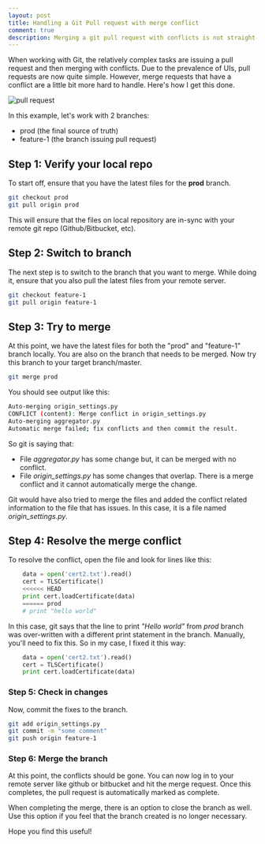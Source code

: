 ```yaml
---
layout: post
title: Handling a Git Pull request with merge conflict
comment: true
description: Merging a git pull request with conflicts is not straight-forward for the first time. Here&#39;s how to do it.
---
```


When working with Git, the relatively complex tasks are issuing a pull request and then merging with conflicts. Due to the prevalence of UIs, pull requests are now quite simple. However, merge requests that have a conflict are a little bit more hard to handle. Here's how I get this done.

![pull request](https://res.cloudinary.com/akshayranganath-dflt/image/upload/blog/pull%2520request.png)

In this example, let's work with 2 branches:

- prod (the final source of truth)
- feature-1 (the branch issuing pull request)

## Step 1: Verify your local repo
To start off, ensure that you have the latest files for the __prod__ branch.

```bash
git checkout prod
git pull origin prod
```

This will ensure that the files on local repository are in-sync with your remote git repo (Github/Bitbucket, etc).

## Step 2: Switch to branch
The next step is to switch to the branch that you want to merge. While doing it, ensure that you also pull the latest files from your remote server.

```bash
git checkout feature-1
git pull origin feature-1
```

## Step 3: Try to merge
At this point, we have the latest files for both the "prod" and "feature-1" branch locally. You are also on the branch that needs to be merged. Now try this branch to your target branch/master.

```bash
git merge prod
```

You should see output like this:
```bash
Auto-merging origin_settings.py
CONFLICT (content): Merge conflict in origin_settings.py
Auto-merging aggregator.py
Automatic merge failed; fix conflicts and then commit the result.
```

So git is saying that:

- File _aggregator.py_ has some change but, it can be merged with no conflict.
- File _origin_settings.py_ has some changes that overlap. There is a merge conflict and it cannot automatically merge the change.

Git would have also tried to merge the files and added the conflict related information to the file that has issues. In this case, it is a file named _origin_settings.py_.

## Step 4: Resolve the merge conflict
To resolve the conflict, open the file and look for lines like this:

```python
	data = open('cert2.txt').read()
	cert = TLSCertificate()
	<<<<<< HEAD
	print cert.loadCertificate(data)
	====== prod
	# print "hello world"
```

In this case, git says that the line to print _"Hello world"_ from _prod_ branch was over-written with a different print statement in the branch. Manually, you'll need to fix this. So in my case, I fixed it this way:

```python
	data = open('cert2.txt').read()
	cert = TLSCertificate()	
	print cert.loadCertificate(data)	
```

### Step 5: Check in changes
Now, commit the fixes to the branch.

```bash
git add origin_settings.py
git commit -m "some comment"
git push origin feature-1
```

### Step 6: Merge the branch
At this point, the conflicts should be gone. You can now log in to your remote server like github or bitbucket and hit the merge request. Once this completes, the pull request is automatically marked as complete.

When completing the merge, there is an option to close the branch as well. Use this option if you feel that the branch created is no longer necessary.

Hope you find this useful!